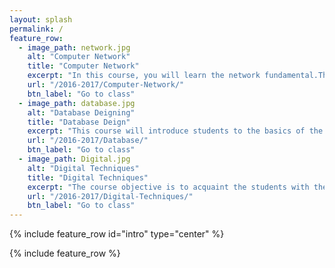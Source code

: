 ```yaml
---
layout: splash
permalink: /
feature_row:
  - image_path: network.jpg
    alt: "Computer Network"
    title: "Computer Network"
    excerpt: "In this course, you will learn the network fundamental.This course aims to provide you with a knowledge to understand a range aspects of computer networking. Moreover, you will learn the network model."
    url: "/2016-2017/Computer-Network/"
    btn_label: "Go to class"
  - image_path: database.jpg
    alt: "Database Deigning"
    title: "Database Deign"
    excerpt: "This course will introduce students to the basics of the Structured Query Language (SQL) as well as basic database design (Entity Model)for storing data as part of a multi-step data gathering, analysis, and processing effort."
    url: "/2016-2017/Database/"
    btn_label: "Go to class"
  - image_path: Digital.jpg
    alt: "Digital Techniques"
    title: "Digital Techniques"
    excerpt: "The course objective is to acquaint the students with the fundamentals of digital techniques in particular mathematical essential of the modern design on logical synthesis level of digital circuits and systems."
    url: "/2016-2017/Digital-Techniques/"
    btn_label: "Go to class"
---
```


{% include feature_row id="intro" type="center" %}

{% include feature_row %}
